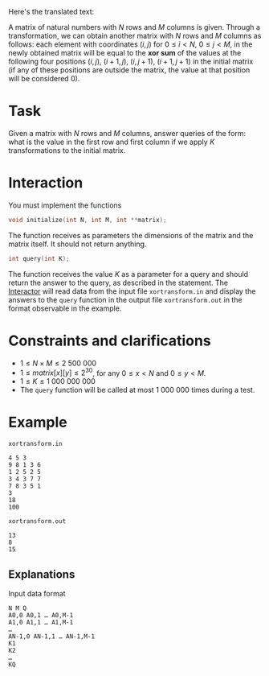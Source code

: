 Here's the translated text:

A matrix of natural numbers with $N$ rows and $M$ columns is given. Through a transformation, we can obtain another matrix with $N$ rows and $M$ columns as follows: each element with coordinates $(i, j)$ for $0 \leq i < N$, $0 \leq j < M$, in the newly obtained matrix will be equal to the **xor sum** of the values at the following four positions $(i, j)$, $(i+1, j)$, $(i, j+1)$, $(i+1, j+1)$ in the initial matrix (if any of these positions are outside the matrix, the value at that position will be considered $0$).

# Task
Given a matrix with $N$ rows and $M$ columns, answer queries of the form: what is the value in the first row and first column if we apply $K$ transformations to the initial matrix.

# Interaction
You must implement the functions
```cpp
void initialize(int N, int M, int **matrix);
```
The function receives as parameters the dimensions of the matrix and the matrix itself. It should not return anything.
```cpp
int query(int K);
```
The function receives the value $K$ as a parameter for a query and should return the answer to the query, as described in the statement. The [Interactor](lgrader.cpp) will read data from the input file `xortransform.in` and display the answers to the `query` function in the output file `xortransform.out` in the format observable in the example.

# Constraints and clarifications
* $1 \leq N \times M \leq 2\ 500\ 000$
* $1 \leq matrix[x][y] \leq 2^{30}$, for any $0 \leq x < N$ and $0 \leq y < M$.
* $1 \leq K \leq 1\ 000\ 000\ 000$
* The `query` function will be called at most $1\ 000\ 000$ times during a test.

# Example
`xortransform.in`
```
4 5 3
9 8 1 3 6
1 2 5 2 5
3 4 3 7 7
7 8 3 5 1
3
18
100
```
`xortransform.out`
```
13
8
15
```

Explanations
---
Input data format
```
N M Q
A0,0 A0,1 … A0,M-1
A1,0 A1,1 … A1,M-1
…
AN-1,0 AN-1,1 … AN-1,M-1
K1
K2
…
KQ
